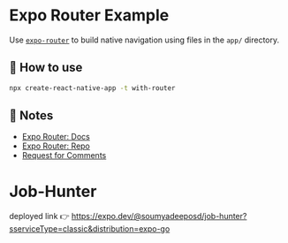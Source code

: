 # Expo Router Example

Use [`expo-router`](https://expo.github.io/router) to build native navigation using files in the `app/` directory. 

## 🚀 How to use

```sh
npx create-react-native-app -t with-router
```

## 📝 Notes

- [Expo Router: Docs](https://expo.github.io/router)
- [Expo Router: Repo](https://github.com/expo/router)
- [Request for Comments](https://github.com/expo/router/discussions/1)
# Job-Hunter

deployed link 👉 https://expo.dev/@soumyadeeposd/job-hunter?sserviceType=classic&distribution=expo-go

